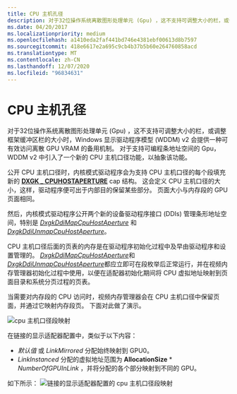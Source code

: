 ```yaml
---
title: CPU 主机孔径
description: 对于32位操作系统离散图形处理单元 (Gpu) ，这不支持可调整大小的栏，或调整框架缓冲区栏的大小时，Windows 显示驱动程序模型 (WDDM) v2 会提供一种可有效访问离散 GPU VRAM 的备用机制。 对于支持可编程条地址空间的 Gpu，WDDM v2 中引入了一个新的 CPU 主机口径功能，以抽象该功能。
ms.date: 04/20/2017
ms.localizationpriority: medium
ms.openlocfilehash: a1410eda2faf441bd746e4381ebf00613d8b7597
ms.sourcegitcommit: 418e6617e2a695c9cb4b37b5b60e264760858acd
ms.translationtype: MT
ms.contentlocale: zh-CN
ms.lasthandoff: 12/07/2020
ms.locfileid: "96834631"
---
```

# <a name="cpu-host-aperture"></a>CPU 主机孔径


对于32位操作系统离散图形处理单元 (Gpu) ，这不支持可调整大小的栏，或调整框架缓冲区栏的大小时，Windows 显示驱动程序模型 (WDDM) v2 会提供一种可有效访问离散 GPU VRAM 的备用机制。 对于支持可编程条地址空间的 Gpu，WDDM v2 中引入了一个新的 CPU 主机口径功能，以抽象该功能。

公开 CPU 主机口径时，内核模式驱动程序会为支持 CPU 主机口径的每个段填充新的 [**DXGK \_ CPUHOSTAPERTURE**](/windows-hardware/drivers/ddi/d3dkmddi/ns-d3dkmddi-_dxgk_cpuhostaperture) cap 结构。 这会定义 CPU 主机口径的大小，这样，驱动程序便可出于内部目的保留某些部分。 页面大小与内存段的 GPU 页面相同。

然后，内核模式驱动程序公开两个新的设备驱动程序接口 (DDIs) 管理条形地址空间，特别是 [*DxgkDdiMapCpuHostAperture*](/windows-hardware/drivers/ddi/d3dkmddi/nc-d3dkmddi-dxgkddi_mapcpuhostaperture) 和 [*DxgkDdiUnmapCpuHostAperture*](/windows-hardware/drivers/ddi/d3dkmddi/nc-d3dkmddi-dxgkddi_unmapcpuhostaperture)。

CPU 主机口径后面的页表的内存是在驱动程序初始化过程中及早由驱动程序和设置管理的。 [*DxgkDdiMapCpuHostAperture*](/windows-hardware/drivers/ddi/d3dkmddi/nc-d3dkmddi-dxgkddi_mapcpuhostaperture)和 [*DxgkDdiUnmapCpuHostAperture*](/windows-hardware/drivers/ddi/d3dkmddi/nc-d3dkmddi-dxgkddi_unmapcpuhostaperture)都应立即可在段枚举后正常运行，并在视频内存管理器初始化过程中使用，以便在适配器初始化期间将 CPU 虚拟地址映射到页面目录和系统分页过程的页表。

当需要对内存段的 CPU 访问时，视频内存管理器会在 CPU 主机口径中保留页面，并通过它映射内存段页。 下面对此做了演示。

![cpu 主机口径段映射](images/cpu-host-aperture.1.png)

在链接的显示适配器配置中，类似于以下内容：

-   *默认值* 或 *LinkMirrored* 分配始终映射到 GPU0。
-   *LinkInstanced* 分配的虚拟地址范围为 **AllocationSize** \* *_NumberOfGPUInLink_* ，并将分配的各个部分映射到不同的 GPU。

如下所示： ![ 链接的显示适配器配置的 cpu 主机口径段映射](images/cpu-host-aperture.2.png)

 

